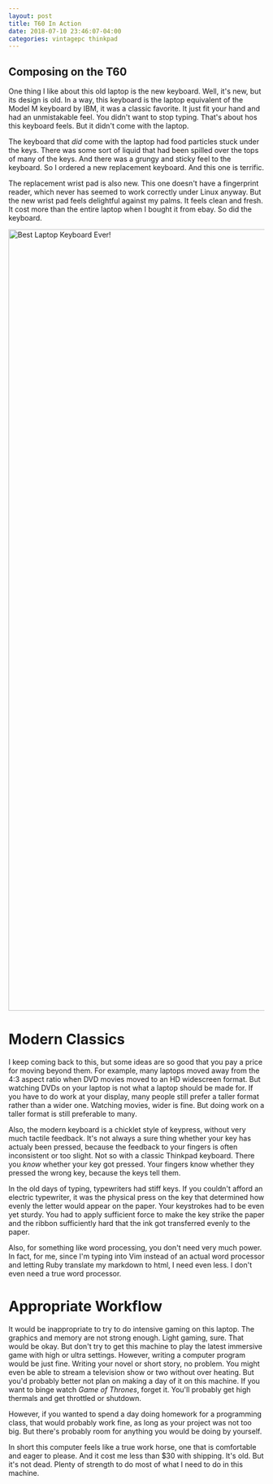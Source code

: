 ```yaml
---
layout: post
title: T60 In Action
date: 2018-07-10 23:46:07-04:00
categories: vintagepc thinkpad
---
```


## Composing on the T60

One thing I like about this old laptop is the new keyboard.  Well, it's new, but its design is old.  In a way, this
keyboard is the laptop equivalent of the Model M keyboard by IBM, it was a classic favorite.  It just fit your hand
and had an unmistakable feel.  You didn't want to stop typing.  That's about hos this keyboard feels.  But it didn't
come with the laptop.

The keyboard that _did_ come with the laptop had food particles stuck under the keys.  There was some sort of liquid
that had been spilled over the tops of many of the keys.  And there was a grungy and sticky feel to the keyboard. So I
ordered a new replacement keyboard.  And this one is terrific.

The replacement wrist pad is also new.  This one doesn't have a fingerprint reader, which never has seemed to work
correctly under Linux anyway.  But the new wrist pad feels delightful against my palms.  It feels clean and fresh.  It
cost more than the entire laptop when I bought it from ebay.  So did the keyboard.  


<a data-flickr-embed="true"  href="https://www.flickr.com/photos/deepbsd/28465606487/in/dateposted-public/" title="Best Laptop Keyboard Ever!"><img src="https://farm2.staticflickr.com/1809/28465606487_eb6b901155_k.jpg" width="2048" height="1536" alt="Best Laptop Keyboard Ever!"></a><script async src="//embedr.flickr.com/assets/client-code.js" charset="utf-8"></script> 

# Modern Classics

I keep coming back to this, but some ideas are so good that you pay a price for moving beyond them.  For example, many
laptops moved away from the 4:3 aspect ratio when DVD movies moved to an HD widescreen format.  But watching DVDs on
your laptop is not what a laptop should be made for.  If you have to do work at your display, many people still prefer
a taller format rather than a wider one.  Watching movies, wider is fine.  But doing work on a taller format is still
preferable to many.

Also, the modern keyboard is a chicklet style of keypress, without very much tactile feedback.  It's not always a sure
thing whether your key has actualy been pressed, because the feedback to your fingers is often inconsistent or too
slight.  Not so with a classic Thinkpad keyboard.  There you _know_ whether your key got pressed.  Your fingers know
whether they pressed the wrong key, because the keys tell them.  

In the old days of typing, typewriters had stiff keys. If you couldn't afford an electric typewriter, it was the
physical press on the key that determined how evenly the letter would appear on the paper.  Your keystrokes had to be
even yet sturdy.  You had to apply sufficient force to make the key strike the paper and the ribbon sufficiently hard
that the ink got transferred evenly to the paper.

Also, for something like word processing, you don't need very much power.  In fact, for me, since I'm typing into Vim
instead of an actual word processor and letting Ruby translate my markdown to html, I need even less.  I don't even
need a true word processor.

# Appropriate Workflow

It would be inappropriate to try to do intensive gaming on this laptop. The graphics and memory are not strong enough.
Light gaming, sure.  That would be okay.  But don't try to get this machine to play the latest immersive game with
high or ultra settings.  However, writing a computer program would be just fine.  Writing your novel or short story,
no problem.  You might even be able to stream a television show or two without over heating.  But you'd probably
better not plan on making a day of it on this machine.  If you want to binge watch _Game of Thrones_, forget it.
You'll probably get high thermals and get throttled or shutdown.  

However, if you wanted to spend a day doing homework for a programming class, that would probably work fine, as long
as your project was not too big.  But there's probably room for anything you would be doing by yourself.

In short this computer feels like a true work horse, one that is comfortable and eager to please.  And it cost me less
than $30 with shipping.  It's old.  But it's not dead.  Plenty of strength to do most of what I need to do in this
machine.
